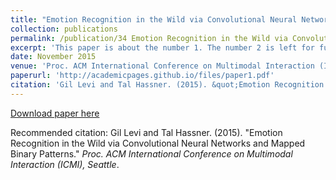 ```yaml
---
title: "Emotion Recognition in the Wild via Convolutional Neural Networks and Mapped Binary Patterns"
collection: publications
permalink: /publication/34 Emotion Recognition in the Wild via Convolutional Neural Networks and Mapped Binary Patterns
excerpt: 'This paper is about the number 1. The number 2 is left for future work.'
date: November 2015
venue: 'Proc. ACM International Conference on Multimodal Interaction (ICMI), Seattle'
paperurl: 'http://academicpages.github.io/files/paper1.pdf'
citation: 'Gil Levi and Tal Hassner. (2015). &quot;Emotion Recognition in the Wild via Convolutional Neural Networks and Mapped Binary Patterns.&quot; <i>Proc. ACM International Conference on Multimodal Interaction (ICMI), Seattle</i>.'
---
```


[Download paper here](http://academicpages.github.io/files/paper1.pdf)

Recommended citation: Gil Levi and Tal Hassner. (2015). "Emotion Recognition in the Wild via Convolutional Neural Networks and Mapped Binary Patterns." <i>Proc. ACM International Conference on Multimodal Interaction (ICMI), Seattle</i>.
